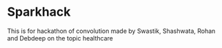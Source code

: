 # Sparkhack
This is for hackathon of convolution made by Swastik, Shashwata, Rohan and Debdeep on the topic healthcare
